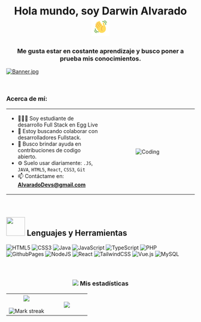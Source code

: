 <h1 align="center">Hola mundo, soy Darwin Alvarado<img src="https://raw.githubusercontent.com/ashu-guo/ashu-guo/main/assets/wave.gif" width="50px" height="50px"></img></h1>
<h3 align="center">Me gusta estar en costante aprendizaje y busco poner a prueba mis conocimientos.</h3>

[![Banner.jpg](https://i.postimg.cc/pr7JB0r8/Banner.jpg)](https://postimg.cc/QKQ78Jpx)

<br/>

<h3 align="left">Acerca de mí:</h3>

<table align="center">
<tr border="none">
<td width="50%" align="left">

- 👨🏽‍💻 Soy estudiante de desarrollo Full Stack en Egg Live
- 👯 Estoy buscando colaborar con desarrolladores Fullstack.
- 🤔 Busco brindar ayuda en contribuciones de codigo abierto.
- ⚙️ Suelo usar diariamente: `.JS`, `JAVA`, `HTML5`, `React`, `CSS3`, `Git`
- 📫 Contáctame en: **AlvaradoDevs@gmail.com** 

</td>
<td width="50%" align="center">
  <img align="center" alt="Coding" width="450" src="https://repository-images.githubusercontent.com/588181932/e36ec678-7984-4cdd-8e4c-a3932772ff8e">
</td>
</tr>
</table>


<p align="left">
</p>

<br/>

## <img src="https://media.giphy.com/media/M4NykXxUE0HAcK7UJ6/giphy.gif" width="50px" height="50px"></img> Lenguajes y Herramientas
![HTML5](https://img.shields.io/badge/html5-%23E34F26.svg?style=for-the-badge&logo=html5&logoColor=white) ![CSS3](https://img.shields.io/badge/css3-%231572B6.svg?style=for-the-badge&logo=css3&logoColor=white) ![Java](https://img.shields.io/badge/java-%23ED8B00.svg?style=for-the-badge&logo=openjdk&logoColor=white) ![JavaScript](https://img.shields.io/badge/javascript-%23323330.svg?style=for-the-badge&logo=javascript&logoColor=%23F7DF1E) ![TypeScript](https://img.shields.io/badge/typescript-%23007ACC.svg?style=for-the-badge&logo=typescript&logoColor=white) ![PHP](https://img.shields.io/badge/php-%23777BB4.svg?style=for-the-badge&logo=php&logoColor=white) ![GithubPages](https://img.shields.io/badge/github%20pages-121013?style=for-the-badge&logo=github&logoColor=white) ![NodeJS](https://img.shields.io/badge/node.js-6DA55F?style=for-the-badge&logo=node.js&logoColor=white) ![React](https://img.shields.io/badge/react-%2320232a.svg?style=for-the-badge&logo=react&logoColor=%2361DAFB) ![TailwindCSS](https://img.shields.io/badge/tailwindcss-%2338B2AC.svg?style=for-the-badge&logo=tailwind-css&logoColor=white) ![Vue.js](https://img.shields.io/badge/vue.js-%2335495e.svg?style=for-the-badge&logo=vuedotjs&logoColor=%234FC08D) ![MySQL](https://img.shields.io/badge/mysql-4479A1.svg?style=for-the-badge&logo=mysql&logoColor=white)

<br/>

## 
<h3 align="center"><img src = "https://i.pinimg.com/originals/65/c4/f4/65c4f452571be1261e9c623f7da488ac.gif" width = 35px> Mis estadísticas</h3>
<p align="center">
<table align="center">
<tr border="none">
<td width="50%" align="center">
  
  <img  align="center"  src="https://github-readme-stats.vercel.app/api?username=AlvaradoDevs&theme=dark&show_icons=true&count_private=true" />
  <br></br>
  <img  title="🔥 Get streak stats for your profile at git.io/streak-stats" alt="Mark streak" src="https://github-readme-streak-stats.herokuapp.com/?user=AlvaradoDevs&theme=dark&hide_border=false" /> 
</td>
<td width="50%" align="center">

  <img  align="center"  src="https://github-readme-stats.anuraghazra1.vercel.app/api/top-langs/?username=AlvaradoDevs&theme=dark&hide_border=false&no-bg=true&no-frame=true&langs_count=10"/>
  
  </td>
</tr>
</table>


